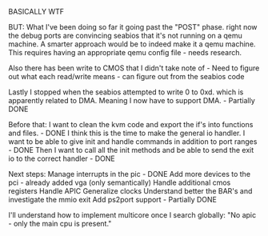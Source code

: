 BASICALLY WTF

BUT:
What I've been doing so far it going past the "POST" phase. right now the debug ports are convincing seabios
that it's not running on a qemu machine. A smarter approach would be to indeed make it a qemu machine.
This requires having an appropriate qemu config file - needs research.

Also there has been write to CMOS that I didn't take note of - Need to figure out what each read/write means - can figure out from the seabios code

Lastly I stopped when the seabios attempted to write 0 to 0xd. which is apparently related to DMA.
Meaning I now have to support DMA. - Partially DONE

Before that:
I want to clean the kvm code and export the if's into functions and files. - DONE
I think this is the time to make the general io handler. I want to be able to give init and handle commands in addition to port ranges - DONE
Then I want to call all the init methods and be able to send the exit io to the correct handler - DONE

Next steps:
Manage interrupts in the pic - DONE
Add more devices to the pci - already added vga (only semantically)
Handle additional cmos registers
Handle APIC
Generalize clocks
Understand better the BAR's and investigate the mmio exit
Add ps2port support - Partially DONE


I'll understand how to implement multicore once I search globally: "No apic - only the main cpu is present."